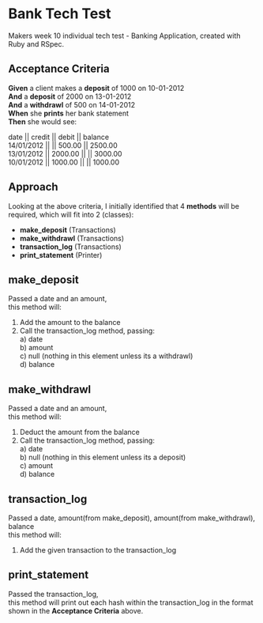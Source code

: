 # Bank Tech Test

Makers week 10 individual tech test - Banking Application, created with Ruby and RSpec.

## Acceptance Criteria

**Given** a client makes a **deposit** of 1000 on 10-01-2012 <br />
**And** a **deposit** of 2000 on 13-01-2012 <br />
**And** a **withdrawl** of 500 on 14-01-2012 <br />
**When** she **prints** her bank statement <br />
**Then** she would see: <br />

date || credit || debit || balance <br />
14/01/2012 || || 500.00 || 2500.00 <br />
13/01/2012 || 2000.00 || || 3000.00 <br />
10/01/2012 || 1000.00 || || 1000.00 <br />

## Approach

Looking at the above criteria, I initially identified that 4 **methods** will be required, which will fit into 2 (classes):

- **make_deposit** (Transactions)
- **make_withdrawl** (Transactions)
- **transaction_log** (Transactions)
- **print_statement** (Printer)

## make_deposit
Passed a date and an amount, <br />
this method will: <br />
1) Add the amount to the balance <br />
2) Call the transaction_log method, passing: <br />
a) date <br />
b) amount <br />
c) null (nothing in this element unless its a withdrawl) <br />
d) balance

## make_withdrawl
Passed a date and an amount, <br />
this method will: <br />
1) Deduct the amount from the balance
2) Call the transaction_log method, passing: <br />
a) date <br />
b) null (nothing in this element unless its a deposit) <br />
c) amount <br />
d) balance

## transaction_log
Passed a date, amount(from make_deposit), amount(from make_withdrawl), balance <br />
this method will: <br />
1) Add the given transaction to the transaction_log

## print_statement
Passed the transaction_log, <br />
this method will print out each hash within the transaction_log in the format shown in the **Acceptance Criteria** above.
